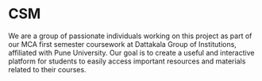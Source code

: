 # CSM
  We are a group of passionate individuals working on this project as part of our MCA first semester coursework at Dattakala Group of Institutions, affiliated with Pune University.      Our goal is to create a useful and interactive platform for students to easily access important resources and materials related to their courses.
